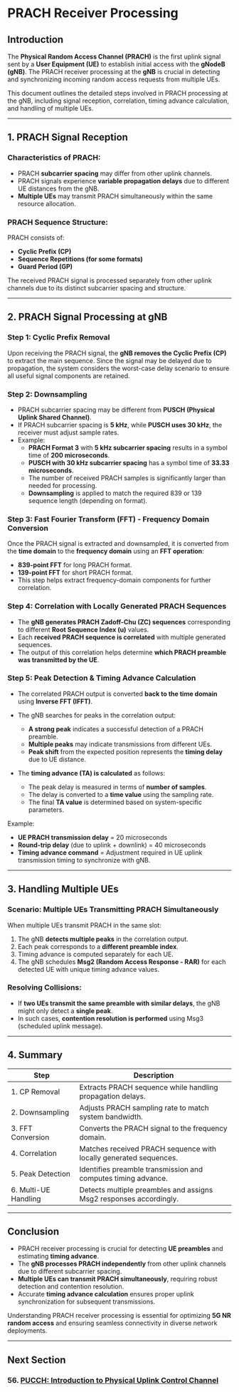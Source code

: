 # PRACH Receiver Processing

## Introduction

The **Physical Random Access Channel (PRACH)** is the first uplink signal sent by a **User Equipment (UE)** to establish initial access with the **gNodeB (gNB)**. The PRACH receiver processing at the **gNB** is crucial in detecting and synchronizing incoming random access requests from multiple UEs.

This document outlines the detailed steps involved in PRACH processing at the gNB, including signal reception, correlation, timing advance calculation, and handling of multiple UEs.

---

## 1. PRACH Signal Reception

### Characteristics of PRACH:
- PRACH **subcarrier spacing** may differ from other uplink channels.
- PRACH signals experience **variable propagation delays** due to different UE distances from the gNB.
- **Multiple UEs** may transmit PRACH simultaneously within the same resource allocation.

### PRACH Sequence Structure:
PRACH consists of:
- **Cyclic Prefix (CP)**
- **Sequence Repetitions (for some formats)**
- **Guard Period (GP)**

The received PRACH signal is processed separately from other uplink channels due to its distinct subcarrier spacing and structure.

---

## 2. PRACH Signal Processing at gNB

### Step 1: Cyclic Prefix Removal
Upon receiving the PRACH signal, the **gNB removes the Cyclic Prefix (CP)** to extract the main sequence. Since the signal may be delayed due to propagation, the system considers the worst-case delay scenario to ensure all useful signal components are retained.

### Step 2: Downsampling
- PRACH subcarrier spacing may be different from **PUSCH (Physical Uplink Shared Channel)**.
- If PRACH subcarrier spacing is **5 kHz**, while **PUSCH uses 30 kHz**, the receiver must adjust sample rates.
- Example:
  - **PRACH Format 3** with **5 kHz subcarrier spacing** results in a symbol time of **200 microseconds**.
  - **PUSCH with 30 kHz subcarrier spacing** has a symbol time of **33.33 microseconds**.
  - The number of received PRACH samples is significantly larger than needed for processing.
  - **Downsampling** is applied to match the required 839 or 139 sequence length (depending on format).

### Step 3: Fast Fourier Transform (FFT) - Frequency Domain Conversion
Once the PRACH signal is extracted and downsampled, it is converted from the **time domain** to the **frequency domain** using an **FFT operation**:
- **839-point FFT** for long PRACH format.
- **139-point FFT** for short PRACH format.
- This step helps extract frequency-domain components for further correlation.

### Step 4: Correlation with Locally Generated PRACH Sequences
- The **gNB generates PRACH Zadoff-Chu (ZC) sequences** corresponding to different **Root Sequence Index (u)** values.
- Each **received PRACH sequence is correlated** with multiple generated sequences.
- The output of this correlation helps determine **which PRACH preamble was transmitted by the UE**.

### Step 5: Peak Detection & Timing Advance Calculation
- The correlated PRACH output is converted **back to the time domain** using **Inverse FFT (IFFT)**.
- The gNB searches for peaks in the correlation output:
  - **A strong peak** indicates a successful detection of a PRACH preamble.
  - **Multiple peaks** may indicate transmissions from different UEs.
  - **Peak shift** from the expected position represents the **timing delay** due to UE distance.

- The **timing advance (TA) is calculated** as follows:
  - The peak delay is measured in terms of **number of samples**.
  - The delay is converted to a **time value** using the sampling rate.
  - The final **TA value** is determined based on system-specific parameters.

Example:
- **UE PRACH transmission delay** = 20 microseconds
- **Round-trip delay** (due to uplink + downlink) = 40 microseconds
- **Timing advance command** = Adjustment required in UE uplink transmission timing to synchronize with gNB.

---

## 3. Handling Multiple UEs
### Scenario: Multiple UEs Transmitting PRACH Simultaneously
When multiple UEs transmit PRACH in the same slot:
1. The gNB **detects multiple peaks** in the correlation output.
2. Each peak corresponds to a **different preamble index**.
3. Timing advance is computed separately for each UE.
4. The gNB schedules **Msg2 (Random Access Response - RAR)** for each detected UE with unique timing advance values.

### Resolving Collisions:
- If **two UEs transmit the same preamble with similar delays**, the gNB might only detect a **single peak**.
- In such cases, **contention resolution is performed** using Msg3 (scheduled uplink message).

---

## 4. Summary

| Step | Description |
|------|------------|
| 1. CP Removal | Extracts PRACH sequence while handling propagation delays. |
| 2. Downsampling | Adjusts PRACH sampling rate to match system bandwidth. |
| 3. FFT Conversion | Converts the PRACH signal to the frequency domain. |
| 4. Correlation | Matches received PRACH sequence with locally generated sequences. |
| 5. Peak Detection | Identifies preamble transmission and computes timing advance. |
| 6. Multi-UE Handling | Detects multiple preambles and assigns Msg2 responses accordingly. |

---

## Conclusion
- PRACH receiver processing is crucial for detecting **UE preambles** and estimating **timing advance**.
- The **gNB processes PRACH independently** from other uplink channels due to different subcarrier spacing.
- **Multiple UEs can transmit PRACH simultaneously**, requiring robust detection and contention resolution.
- Accurate **timing advance calculation** ensures proper uplink synchronization for subsequent transmissions.

Understanding PRACH receiver processing is essential for optimizing **5G NR random access** and ensuring seamless connectivity in diverse network deployments.


---
## Next Section
### 56. [PUCCH: Introduction to Physical Uplink Control Channel](../PUCCH/Introduction.md)
